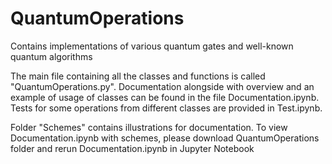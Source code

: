 # QuantumOperations
Contains implementations of various quantum gates and well-known quantum algorithms

The main file containing all the classes and functions is called "QuantumOperations.py".
Documentation alongside with overview and an example of usage of classes can be found in the file Documentation.ipynb.
Tests for some operations from different classes are provided in Test.ipynb.

Folder "Schemes" contains illustrations for documentation.
To view Documentation.ipynb with schemes, please download QuantumOperations folder and rerun Documentation.ipynb in Jupyter Notebook